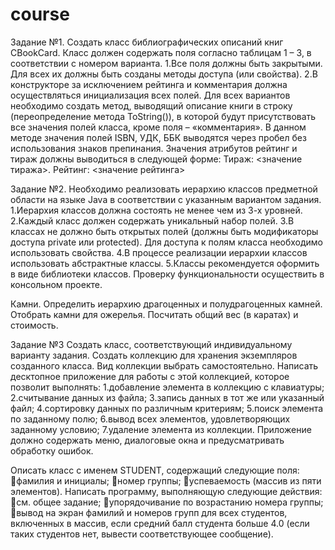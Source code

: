# course
Задание №1. Создать класс библиографических описаний книг CBookCard. Класс должен содержать поля согласно таблицам 1 – 3, в соответствии с номером варианта. 
1.Все поля должны быть закрытыми. Для всех их должны быть созданы методы доступа (или свойства). 
2.В конструкторе за исключением рейтинга и комментария должна осуществляться инициализация всех полей. 
Для всех вариантов необходимо создать метод, выводящий описание книги в строку (переопределение метода ToString()), в которой будут присутствовать все значения полей класса, кроме поля – «комментария». В данном методе значения полей ISBN, УДК, ББК выводятся через пробел без использования знаков препинания. Значения атрибутов рейтинг и тираж должны выводиться в следующей форме: Тираж:   <значение   тиража>.    Рейтинг:    <значение   рейтинга>

Задание №2. Необходимо реализовать иерархию классов предметной области на языке Java в соответствии с указанным вариантом задания.
1.Иерархия классов должна состоять не менее чем из 3-х уровней. 
2.Каждый класс должен содержать уникальный набор полей. 
3.В классах не должно быть открытых полей (должны быть модификаторы доступа private или protected). Для доступа к полям класса необходимо использовать свойства.
4.В процессе реализации иерархии классов использовать абстрактные классы.
5.Классы рекомендуется оформить в виде библиотеки классов. Проверку функциональности осуществить в консольном проекте.

Камни. Определить иерархию драгоценных и полудрагоценных камней. Отобрать камни для ожерелья. Посчитать общий вес (в каратах) и стоимость.


Задание №3 Создать класс, соответствующий индивидуальному варианту задания. Создать коллекцию для хранения экземпляров созданного класса. Вид коллекции выбрать самостоятельно. Написать десктопное приложение для работы с этой коллекцией, которое позволит выполнять:
1.добавление элемента в коллекцию с клавиатуры;
2.считывание данных из файла;
3.запись данных в тот же или указанный файл;
4.сортировку данных по различным критериям;
5.поиск элемента по заданному полю;
6.вывод всех элементов, удовлетворяющих заданному условию;
7.удаление элемента из коллекции.
Приложение должно содержать меню, диалоговые окна и предусматривать обработку ошибок.

Описать класс с именем STUDENT, содержащий следующие поля:
фамилия и инициалы;
номер группы;
успеваемость (массив из пяти элементов).
Написать программу, выполняющую следующие действия:
см. общее задание;
упорядочивание по возрастанию номера группы;
вывод на экран фамилий и номеров групп для всех студентов, включенных в массив, если средний балл студента больше 4.0 (если таких студентов нет, вывести соответствующее сообщение).


